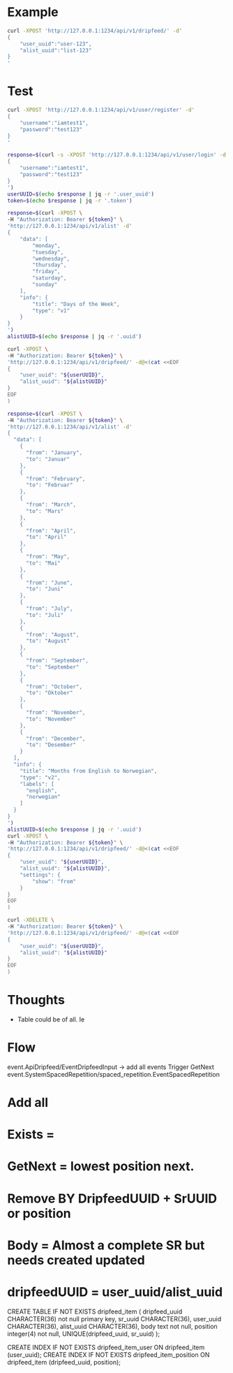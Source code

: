 # Example

```sh
curl -XPOST 'http://127.0.0.1:1234/api/v1/dripfeed/' -d'
{
    "user_uuid":"user-123",
    "alist_uuid":"list-123"
}
'
```
# Test
```sh
curl -XPOST 'http://127.0.0.1:1234/api/v1/user/register' -d'
{
    "username":"iamtest1",
    "password":"test123"
}
'

response=$(curl -s -XPOST 'http://127.0.0.1:1234/api/v1/user/login' -d'
{
    "username":"iamtest1",
    "password":"test123"
}
')
userUUID=$(echo $response | jq -r '.user_uuid')
token=$(echo $response | jq -r '.token')

response=$(curl -XPOST \
-H "Authorization: Bearer ${token}" \
'http://127.0.0.1:1234/api/v1/alist' -d'
{
    "data": [
        "monday",
        "tuesday",
        "wednesday",
        "thursday",
        "friday",
        "saturday",
        "sunday"
    ],
    "info": {
        "title": "Days of the Week",
        "type": "v1"
    }
}
')
alistUUID=$(echo $response | jq -r '.uuid')

curl -XPOST \
-H "Authorization: Bearer ${token}" \
'http://127.0.0.1:1234/api/v1/dripfeed/' -d@<(cat <<EOF
{
    "user_uuid": "${userUUID}",
    "alist_uuid": "${alistUUID}"
}
EOF
)
```

```sh
response=$(curl -XPOST \
-H "Authorization: Bearer ${token}" \
'http://127.0.0.1:1234/api/v1/alist' -d'
{
  "data": [
    {
      "from": "January",
      "to": "Januar"
    },
    {
      "from": "February",
      "to": "Februar"
    },
    {
      "from": "March",
      "to": "Mars"
    },
    {
      "from": "April",
      "to": "April"
    },
    {
      "from": "May",
      "to": "Mai"
    },
    {
      "from": "June",
      "to": "Juni"
    },
    {
      "from": "July",
      "to": "Juli"
    },
    {
      "from": "August",
      "to": "August"
    },
    {
      "from": "September",
      "to": "September"
    },
    {
      "from": "October",
      "to": "Oktober"
    },
    {
      "from": "November",
      "to": "November"
    },
    {
      "from": "December",
      "to": "Desember"
    }
  ],
  "info": {
    "title": "Months from English to Norwegian",
    "type": "v2",
    "labels": [
      "english",
      "norwegian"
    ]
  }
}
')
alistUUID=$(echo $response | jq -r '.uuid')
curl -XPOST \
-H "Authorization: Bearer ${token}" \
'http://127.0.0.1:1234/api/v1/dripfeed/' -d@<(cat <<EOF
{
    "user_uuid": "${userUUID}",
    "alist_uuid": "${alistUUID}",
    "settings": {
        "show": "from"
    }
}
EOF
)
```


```sh
curl -XDELETE \
-H "Authorization: Bearer ${token}" \
'http://127.0.0.1:1234/api/v1/dripfeed/' -d@<(cat <<EOF
{
    "user_uuid": "${userUUID}",
    "alist_uuid": "${alistUUID}"
}
EOF
)
```
# Thoughts
- Table could be of all.
Ie

# Flow
event.ApiDripfeed/EventDripfeedInput -> add all events
Trigger GetNext event.SystemSpacedRepetition/spaced_repetition.EventSpacedRepetition

# Add all
# Exists =
# GetNext = lowest position next.
# Remove BY DripfeedUUID + SrUUID or position
# Body = Almost a complete SR but needs created updated

# dripfeedUUID = user_uuid/alist_uuid
CREATE TABLE IF NOT EXISTS dripfeed_item (
  dripfeed_uuid CHARACTER(36) not null primary key,
  sr_uuid CHARACTER(36),
  user_uuid CHARACTER(36),
  alist_uuid CHARACTER(36),
  body text not null,
  position integer(4) not null,
  UNIQUE(dripfeed_uuid, sr_uuid)
);

CREATE INDEX IF NOT EXISTS dripfeed_item_user ON dripfeed_item (user_uuid);
CREATE INDEX IF NOT EXISTS dripfeed_item_position ON dripfeed_item (dripfeed_uuid, position);
